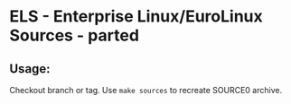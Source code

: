 # ELS - Enterprise Linux/EuroLinux Sources - parted
 
## Usage:
  Checkout branch or tag. Use `make sources` to recreate  SOURCE0 archive.
